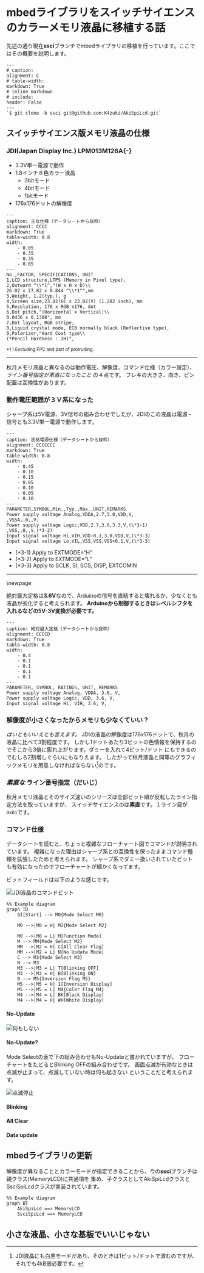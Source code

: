 # mbedライブラリをスイッチサイエンスのカラーメモリ液晶に移植する話

先述の通り現在**ssci**ブランチでmbedライブラリの移植を行っています。ここではその概要を説明します。

```table
---
# caption:
alignment: C
# table-width:
markdown: True
# inline markdown
# include:
header: False
---
`$ git clone -b ssci git@github.com:K4zuki/AkiSpiLcd.git`
```

## スイッチサイエンス版メモリ液晶の仕様
### **JDI(Japan Display Inc.) LPM013M126A**{-}
- 3.3V単一電源で動作
- 1.8インチ８色カラー液晶
    - 3bitモード
    - 4bitモード
    - 1bitモード
- 176x176ドットの解像度

```table
---
caption: 主な仕様（データシートから抜粋）
alignment: CCCC
markdown: True
table-width: 0.8
width:
    - 0.05
    - 0.35
    - 0.35
    - 0.05
---
No.,FACTOR, SPECIFICATIONS, UNIT
1,LCD structure,LTPS (Memory in Pixel type),
2,Outward ^\\*1^,"(W x H x D)\\
26.02 x 27.82 x 0.844 ^\\*1^",mm
3,Weight, 1.2(typ.), g
4,Screen size,23.02(H) x 23.02(V) (1.282 inch), mm
5,Resolution, 176 x RGB x176, dot
6,Dot pitch,"(Horizontal x Vertical)\\
0.0436 x 0.1308", mm
7,Dot layout, RGB stripe,
8,Liquid crystal mode, ECB normally black (Reflective type),
9,Polarizer,"Hard Coat type\\
(*Pencil Hardness : 2H)",
```

<sub>*1 ) Excluding FPC and part of protruding.</sub>

---

秋月メモリ液晶と異なるのは動作電圧、解像度、コマンド仕様（カラー設定）、_ライン番号指定が素直になったこと_ の４点です。
フレキの大きさ、向き、ピン配置は互換性があります。

### 動作電圧範囲が３Ｖ系になった

シャープ系は5V電源、3V信号の組み合わせでしたが、JDIのこの液晶は電源・信号とも3.3V単一電源で動作します。

```table
---
caption: 定格電源仕様（データシートから抜粋）
alignment: CCCCCCC
markdown: True
table-width: 0.8
width:
    - 0.45
    - 0.10
    - 0.15
    - 0.05
    - 0.10
    - 0.05
    - 0.10
---
PARAMETER,SYMBOL,Min.,Typ.,Max.,UNIT,REMARKS
Power supply voltage Analog,VDDA,2.7,3.0,VDD,V,
,VSSA,,0,,V,
Power supply voltage Logic,VDD,2.7,3.0,3.3,V,(\*3-1)
,VSS,,0,,V,(*3-2)
Input signal voltage Hi,VIH,VDD-0.1,3.0,VDD,V,(\*3-3)
Input signal voltage Lo,VIL,VSS,VSS,VSS+0.1,V,(\*3-3)
```

- (\*3-1) Apply to EXTMODE=“H”
- (\*3-2) Apply to EXTMODE=“L”
- (\*3-3) Apply to SCLK, SI, SCS, DISP, EXTCOMIN

***

\\newpage

絶対最大定格は**3.6V**なので、Arduinoの信号を直結すると壊れるか、少なくとも液晶が劣化すると考えられます。
**Arduinoから制御するときはレベルシフタを入れるなどの5V-3V変換が必要です。**

```table
---
caption: 絶対最大定格（データシートから抜粋）
alignment: CCCCD
markdown: True
table-width: 0.8
width:
    - 0.4
    - 0.1
    - 0.1
    - 0.1
    - 0.1
---
PARAMETER, SYMBOL, RATINGS, UNIT, REMARKS
Power supply voltage Analog, VDDA, 3.6, V,
Power supply voltage Logic, VDD, 3.6, V,
Input signal voltage Hi, VIH, 3.6, V,
```

### 解像度が小さくなったからメモリも少なくていい？

_はいともいいえとも言えます。_ JDIの液晶の解像度は176x176ドットで、秋月の液晶に比べて3割程度です。
しかし1ドットあたり3ビットの色情報を保持するのでそこから3倍に膨れ上がります。ダミーを入れて4ビット/ドット
にもできるのでむしろ2割増しぐらいにもなりえます。
したがって秋月液晶と同等のグラフィックメモリを用意しなければならない[^31]のです。

[^31]: JDI液晶にも白黒モードがあり、そのときは1ビット/ドットで済むのですが、それでも4kB弱必要です。

### _素直な_ ライン番号指定（だいじ）

秋月メモリ液晶とそのサイズ違いのシリーズは全部ビット順が反転したライン指定方法を取っていますが、
スイッチサイエンスのは**素直**です。１ライン目が`0x01`です。

### コマンド仕様
データシートを読むと、ちょっと複雑なフローチャート図でコマンドが説明されています。
複雑になった理由はシャープ系との互換性を保ったままコマンド種類を拡張したためと考えられます。
シャープ系でダミー扱いされていたビットも有効になったのでフローチャートが細かくなってます。

ビットフィールドは以下のような感じです。

![JDI液晶のコマンドビット](images/bitfield16/jdicommandbits.png)

```{.mermaid loc=images/mermaid-filter}
%% Example diagram
graph TD
    SI[Start] --> M0{Mode Select M0}

    M0 -->|M0 = H| M2{Mode Select M2}

    M0 -->|M0 = L| M[Function Mode]
    M --> MM{Mode Select M2}
    MM -->|M2 = H| C[All Clear Flag]
    MM -->|M2 = L| N[No Update Mode]
    C --> M3{Mode Select M3}
    N --> M3
    M3 -->|M3 = L| T[Blinking OFF]
    M3 -->|M3 = H| B[Blinking ON]
    B --> M5{Inversion Flag M5}
    M5 -->|M5 = H| I[Inversion Display]
    M5 -->|M5 = L| M4{Color Flag M4}
    M4 -->|M4 = L| BK[Black Display]
    M4 -->|M4 = H| WH[White Display]
```

#### No-Update

![何もしない](images/bitfield16/jdinoupdate.png)

#### No-Update?

Mode Selectの表で下の組み合わせもNo-Updateと書かれていますが、
フローチャートをたどるとBlinking OFFの組み合わせです。
画面点滅が有効なときは点滅が止まって、点滅していない時は何も起きない
ということだと考えられます。

![点滅停止](images/bitfield16/jdiblinkoff.png)

#### Blinking
#### All Clear
#### Data update
## mbedライブラリの更新

解像度が異なることとカラーモードが指定できることから、今の**ssci**ブランチは親クラス(MemoryLCD)に共通項を
集め、子クラスとしてAkiSpiLcdクラスとSsciSpiLcdクラスが実装されています。

```{.mermaid loc=images/mermaid-filter}
%% Example diagram
graph BT
    AkiSpiLcd ==> MemoryLCD
    SsciSpiLcd ==> MemoryLCD
```

## 小さな液晶、小さな基板でいいじゃない
